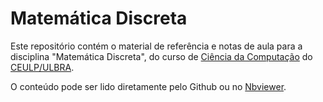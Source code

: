 # Matemática Discreta

Este repositório contém o material de referência e notas de aula para a disciplina "Matemática Discreta", do curso de [Ciência da Computação](http://ulbra-to.br/cursos/ciencia-da-computacao) do [CEULP/ULBRA](http://ulbra-to.br). 

O conteúdo pode ser lido diretamente pelo Github ou no [Nbviewer](http://nbviewer.jupyter.org/github/jacksongomesbr/academia-md/blob/master/Introducao.ipynb).
